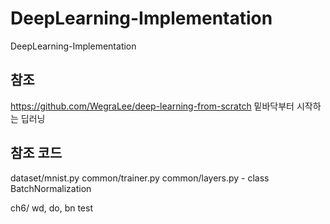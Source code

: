 # DeepLearning-Implementation
DeepLearning-Implementation

## 참조
https://github.com/WegraLee/deep-learning-from-scratch
밑바닥부터 시작하는 딥러닝

## 참조 코드
dataset/mnist.py
common/trainer.py
common/layers.py - class BatchNormalization

ch6/ wd, do, bn test